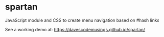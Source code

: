 # spartan
JavaScript module and CSS to create menu navigation based on #hash links

See a working demo at: https://davescodemusings.github.io/spartan/
